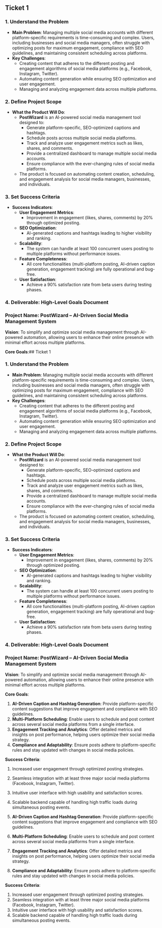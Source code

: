 ## Ticket 1

### 1. **Understand the Problem**

- **Main Problem**: Managing multiple social media accounts with different platform-specific requirements is time-consuming and complex. Users, including businesses and social media managers, often struggle with optimizing posts for maximum engagement, compliance with SEO guidelines, and maintaining consistent scheduling across platforms.
- **Key Challenges**:
    - Creating content that adheres to the different posting and engagement algorithms of social media platforms (e.g., Facebook, Instagram, Twitter).
    - Automating content generation while ensuring SEO optimization and user engagement.
    - Managing and analyzing engagement data across multiple platforms.

### 2. **Define Project Scope**

- **What the Product Will Do**:
    - **PostWizard** is an AI-powered social media management tool designed to:
        - Generate platform-specific, SEO-optimized captions and hashtags.
        - Schedule posts across multiple social media platforms.
        - Track and analyze user engagement metrics such as likes, shares, and comments.
        - Provide a centralized dashboard to manage multiple social media accounts.
        - Ensure compliance with the ever-changing rules of social media platforms.
    - The product is focused on automating content creation, scheduling, and engagement analysis for social media managers, businesses, and individuals.

### 3. **Set Success Criteria**

- **Success Indicators**:
    - **User Engagement Metrics**:
        - Improvement in engagement (likes, shares, comments) by 20% through optimized posting.
    - **SEO Optimization**:
        - AI-generated captions and hashtags leading to higher visibility and ranking.
    - **Scalability**:
        - The system can handle at least 100 concurrent users posting to multiple platforms without performance issues.
    - **Feature Completeness**:
        - All core functionalities (multi-platform posting, AI-driven caption generation, engagement tracking) are fully operational and bug-free.
    - **User Satisfaction**:
        - Achieve a 90% satisfaction rate from beta users during testing phases.

### 4. **Deliverable**: High-Level Goals Document

### **Project Name**: PostWizard – AI-Driven Social Media Management System

**Vision**: To simplify and optimize social media management through AI-powered automation, allowing users to enhance their online presence with minimal effort across multiple platforms.

**Core Goals**:## Ticket 1

### 1. **Understand the Problem**

- **Main Problem**: Managing multiple social media accounts with different platform-specific requirements is time-consuming and complex. Users, including businesses and social media managers, often struggle with optimizing posts for maximum engagement, compliance with SEO guidelines, and maintaining consistent scheduling across platforms.
- **Key Challenges**:
    - Creating content that adheres to the different posting and engagement algorithms of social media platforms (e.g., Facebook, Instagram, Twitter).
    - Automating content generation while ensuring SEO optimization and user engagement.
    - Managing and analyzing engagement data across multiple platforms.

### 2. **Define Project Scope**

- **What the Product Will Do**:
    - **PostWizard** is an AI-powered social media management tool designed to:
        - Generate platform-specific, SEO-optimized captions and hashtags.
        - Schedule posts across multiple social media platforms.
        - Track and analyze user engagement metrics such as likes, shares, and comments.
        - Provide a centralized dashboard to manage multiple social media accounts.
        - Ensure compliance with the ever-changing rules of social media platforms.
    - The product is focused on automating content creation, scheduling, and engagement analysis for social media managers, businesses, and individuals.

### 3. **Set Success Criteria**

- **Success Indicators**:
    - **User Engagement Metrics**:
        - Improvement in engagement (likes, shares, comments) by 20% through optimized posting.
    - **SEO Optimization**:
        - AI-generated captions and hashtags leading to higher visibility and ranking.
    - **Scalability**:
        - The system can handle at least 100 concurrent users posting to multiple platforms without performance issues.
    - **Feature Completeness**:
        - All core functionalities (multi-platform posting, AI-driven caption generation, engagement tracking) are fully operational and bug-free.
    - **User Satisfaction**:
        - Achieve a 90% satisfaction rate from beta users during testing phases.

### 4. **Deliverable**: High-Level Goals Document

### **Project Name**: PostWizard – AI-Driven Social Media Management System

**Vision**: To simplify and optimize social media management through AI-powered automation, allowing users to enhance their online presence with minimal effort across multiple platforms.

**Core Goals**:

1. **AI-Driven Caption and Hashtag Generation**: Provide platform-specific content suggestions that improve engagement and compliance with SEO guidelines.
2. **Multi-Platform Scheduling**: Enable users to schedule and post content across several social media platforms from a single interface.
3. **Engagement Tracking and Analytics**: Offer detailed metrics and insights on post performance, helping users optimize their social media strategy.
4. **Compliance and Adaptability**: Ensure posts adhere to platform-specific rules and stay updated with changes in social media policies.

**Success Criteria**:

1. Increased user engagement through optimized posting strategies.
2. Seamless integration with at least three major social media platforms (Facebook, Instagram, Twitter).
3. Intuitive user interface with high usability and satisfaction scores.
4. Scalable backend capable of handling high traffic loads during simultaneous posting events.

1. **AI-Driven Caption and Hashtag Generation**: Provide platform-specific content suggestions that improve engagement and compliance with SEO guidelines.
2. **Multi-Platform Scheduling**: Enable users to schedule and post content across several social media platforms from a single interface.
3. **Engagement Tracking and Analytics**: Offer detailed metrics and insights on post performance, helping users optimize their social media strategy.
4. **Compliance and Adaptability**: Ensure posts adhere to platform-specific rules and stay updated with changes in social media policies.

**Success Criteria**:

1. Increased user engagement through optimized posting strategies.
2. Seamless integration with at least three major social media platforms (Facebook, Instagram, Twitter).
3. Intuitive user interface with high usability and satisfaction scores.
4. Scalable backend capable of handling high traffic loads during simultaneous posting events.
